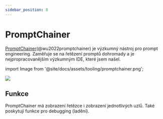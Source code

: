 ```yaml
---
sidebar_position: 8
---
```


# PromptChainer

[PromptChainer](https://arxiv.org/pdf/2203.06566.pdf)(@wu2022promptchainer) je výzkumný nástroj pro prompt engineering. Zaměřuje se na řetězení promptů dohromady a je nejpropracovanějším výzkumným IDE, které jsem našel.


import Image from '@site/docs/assets/tooling/promptchainer.png';

<div style={{textAlign: 'center'}}>
  <img src={Image} style={{width: "750px"}} />
</div>

## Funkce

PromptChainer má zobrazení řetězce i zobrazení jednotlivých uzlů. Také poskytují funkce pro debugging (ladění).